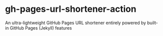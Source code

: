# gh-pages-url-shortener-action
An ultra-lightweight GitHub Pages URL shortener entirely powered by built-in GitHub Pages (Jekyll) features

<!--doc_begin-->
<!--doc_end-->